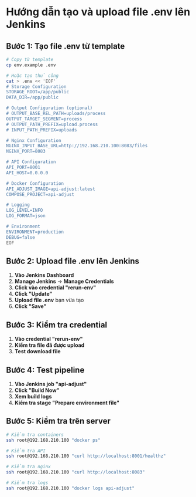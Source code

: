 # Hướng dẫn tạo và upload file .env lên Jenkins

## Bước 1: Tạo file .env từ template

```bash
# Copy từ template
cp env.example .env

# Hoặc tạo thủ công
cat > .env << 'EOF'
# Storage Configuration
STORAGE_ROOT=/app/public
DATA_DIR=/app/public

# Output Configuration (optional)
# OUTPUT_BASE_REL_PATH=uploads/process
OUTPUT_TARGET_SEGMENT=process
# OUTPUT_PATH_PREFIX=upload.process
# INPUT_PATH_PREFIX=uploads

# Nginx Configuration
NGINX_INPUT_BASE_URL=http://192.168.210.100:8083/files
NGINX_PORT=8083

# API Configuration
API_PORT=8001
API_HOST=0.0.0.0

# Docker Configuration
API_ADJUST_IMAGE=api-adjust:latest
COMPOSE_PROJECT=api-adjust

# Logging
LOG_LEVEL=INFO
LOG_FORMAT=json

# Environment
ENVIRONMENT=production
DEBUG=false
EOF
```

## Bước 2: Upload file .env lên Jenkins

1. **Vào Jenkins Dashboard**
2. **Manage Jenkins** → **Manage Credentials**
3. **Click vào credential "rerun-env"**
4. **Click "Update"**
5. **Upload file .env** bạn vừa tạo
6. **Click "Save"**

## Bước 3: Kiểm tra credential

1. **Vào credential "rerun-env"**
2. **Kiểm tra file đã được upload**
3. **Test download file**

## Bước 4: Test pipeline

1. **Vào Jenkins job "api-adjust"**
2. **Click "Build Now"**
3. **Xem build logs**
4. **Kiểm tra stage "Prepare environment file"**

## Bước 5: Kiểm tra trên server

```bash
# Kiểm tra containers
ssh root@192.168.210.100 "docker ps"

# Kiểm tra API
ssh root@192.168.210.100 "curl http://localhost:8001/healthz"

# Kiểm tra nginx
ssh root@192.168.210.100 "curl http://localhost:8083"

# Kiểm tra logs
ssh root@192.168.210.100 "docker logs api-adjust"
```
